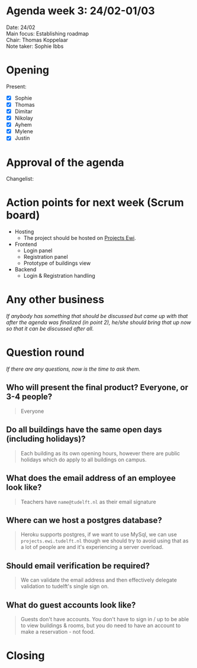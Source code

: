 # Agenda week 3: 24/02-01/03


Date:           24/02\
Main focus:     Establishing roadmap\
Chair:          Thomas Koppelaar\
Note taker:     Sophie Ibbs

# Opening
Present: 

- [x] Sophie
- [x] Thomas
- [x] Dimitar
- [x] Nikolay
- [x] Ayhem
- [x] Mylene
- [x] Justin

# Approval of the agenda

Changelist:

# Action points for next week (Scrum board)

- Hosting
    - The project should be hosted on [Projects Ewi](https://projects.ewi.tudelt.nl).
- Frontend
    - Login panel
    - Registration panel
    - Prototype of buildings view
- Backend
    - Login & Registration handling

# Any other business
*If anybody has something that should be discussed but came up with that after the agenda was finalized (in point 2), he/she should bring that up now so that it can be discussed after all.*


# Question round
*If there are any questions, now is the time to ask them.*

Who will present the final product? Everyone, or 3-4 people?
---
> Everyone

Do all buildings have the same open days (including holidays)?
---
> Each building as its own opening hours, however there are public holidays which do apply to all buildings on campus.

What does the email address of an employee look like?
---
> Teachers have `name@tudelft.nl` as their email signature

Where can we host a postgres database?
---
> Heroku supports postgres, if we want to use MySql, we can use `projects.ewi.tudelft.nl` though we should try to avoid using that as a lot of people are and it's experiencing a server overload.

Should email verification be required?
---
> We can validate the email address and then effectively delegate validation to tudelft's single sign on.

What do guest accounts look like?
---
> Guests don't have accounts. You don't have to sign in / up to be able to view buildings & rooms, but you do need to have an account to make a reservation - not food.

# Closing
